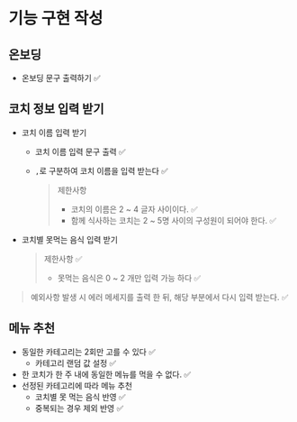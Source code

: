# 기능 구현 작성

## 온보딩

- 온보딩 문구 출력하기 ✅

## 코치 정보 입력 받기

- 코치 이름 입력 받기

  - 코치 이름 입력 문구 출력 ✅

  - `,`로 구분하여 코치 이름을 입력 받는다 ✅ 

    > 제한사항
    >
    > - 코치의 이름은 2 ~ 4 글자 사이이다. ✅
    > - 함께 식사하는 코치는 2 ~ 5명 사이의 구성원이 되어야 한다. ✅

- 코치별 못먹는 음식 입력 받기

  > 제한사항 ✅
  >
  > - 못먹는 음식은 0 ~ 2 개만 입력 가능 하다 ✅

> 예외사항 발생 시 에러 메세지를 출력 한 뒤, 해당 부분에서 다시 입력 받는다. ✅

## 메뉴 추천

- 동일한 카테고리는 2회만 고를 수 있다 ✅
  - 카테고리 랜덤 값 설정 ✅
- 한 코치가 한 주 내에 동일한 메뉴를 먹을 수 없다. ✅
- 선정된 카테고리에 따라 메뉴 추천
  - 코치별 못 먹는 음식 반영 ✅
  - 중복되는 경우 제외 반영 ✅
